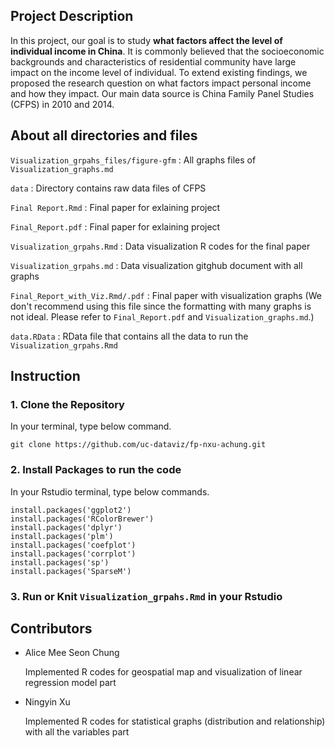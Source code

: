
## Project Description
In this project, our goal is to study **what factors affect the level of individual income in China**. It is commonly believed that the socioeconomic backgrounds and characteristics of residential community have large impact on the income level of individual. To extend existing findings, we proposed the research question on what factors impact personal income and how they impact. Our main data source is China Family Panel Studies (CFPS) in 2010 and 2014.

## About all directories and files

`Visualization_grpahs_files/figure-gfm`	: All graphs files of `Visualization_graphs.md`

`data` :	Directory contains raw data files of CFPS

`Final Report.Rmd` : Final paper for exlaining project

`Final_Report.pdf` :	Final paper for exlaining project

`Visualization_grpahs.Rmd` : Data visualization R codes for the final paper

`Visualization_grpahs.md` : Data visualization gitghub document with all graphs 

`Final_Report_with_Viz.Rmd/.pdf` : Final paper with visualization graphs 
(We don't recommend using this file since the formatting with many graphs is not ideal. Please refer to `Final_Report.pdf` and `Visualization_graphs.md`.)

`data.RData` : RData file that contains all the data to run the `Visualization_grpahs.Rmd`

## Instruction 
### 1. Clone the Repository
In your terminal, type below command.

```
git clone https://github.com/uc-dataviz/fp-nxu-achung.git
```

### 2. Install Packages to run the code
In your Rstudio terminal, type below commands.

```
install.packages('ggplot2')
install.packages('RColorBrewer')
install.packages('dplyr')
install.packages('plm')
install.packages('coefplot')
install.packages('corrplot')
install.packages('sp')
install.packages('SparseM')
 ```

### 3. Run or Knit `Visualization_grpahs.Rmd` in your Rstudio

## Contributors

* Alice Mee Seon Chung

  Implemented R codes for geospatial map and visualization of linear regression model part

* Ningyin Xu

  Implemented R codes for statistical graphs (distribution and relationship) with all the variables part





